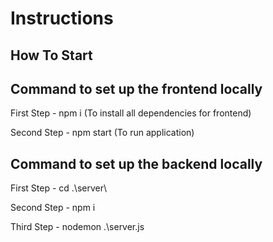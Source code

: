 # Instructions
## How To Start
 

## Command to set up the frontend locally
First Step - npm i (To install all dependencies for frontend)

Second Step - npm start (To run application)

## Command to set up the backend locally

First Step - cd .\server\

Second Step - npm i 

Third Step - nodemon .\server.js
